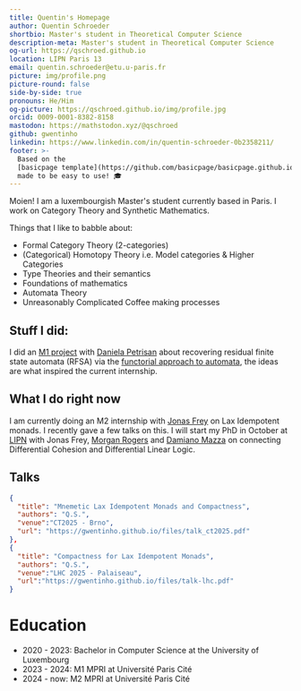 ```yaml
---
title: Quentin's Homepage
author: Quentin Schroeder
shortbio: Master's student in Theoretical Computer Science
description-meta: Master's student in Theoretical Computer Science
og-url: https://qschroed.github.io
location: LIPN Paris 13
email: quentin.schroeder@etu.u-paris.fr
picture: img/profile.png
picture-round: false
side-by-side: true
pronouns: He/Him
og-picture: https://qschroed.github.io/img/profile.jpg
orcid: 0009-0001-8382-8158
mastodon: https://mathstodon.xyz/@qschroed
github: gwentinho
linkedin: https://www.linkedin.com/in/quentin-schroeder-0b2358211/
footer: >-
  Based on the
  [basicpage template](https://github.com/basicpage/basicpage.github.io),
  made to be easy to use! 🎓
---
```


Moien! I am a luxembourgish Master's student currently based in Paris. I work on Category Theory and Synthetic Mathematics.

Things that I like to babble about:
- Formal Category Theory (2-categories)
- (Categorical) Homotopy Theory i.e. Model categories & Higher Categories
- Type Theories and their semantics
- Foundations of mathematics
- Automata Theory
- Unreasonably Complicated Coffee making processes

## Stuff I did:

I did an [M1 project](https://gwentinho.github.io/files/report-rfsa.pdf) with [Daniela Petrisan](https://www.irif.fr/~petrisan/) about recovering residual finite state automata (RFSA) via the [functorial approach to automata](https://lmcs.episciences.org/6213), the ideas are what inspired the current internship.



## What I do right now

I am currently doing an M2 internship with [Jonas Frey](https://sites.google.com/site/jonasfreysite/) on Lax Idempotent monads. I recently gave a few talks on this.
I will start my PhD in October at [LIPN](https://lipn.univ-paris13.fr/) with Jonas Frey, [Morgan Rogers](https://lipn.univ-paris13.fr/~rogers/index.html) and [Damiano Mazza](https://lipn.univ-paris13.fr/~mazza/) on connecting Differential Cohesion and Differential Linear Logic.

## Talks

``` json {.papers}
{
  "title": "Mnemetic Lax Idempotent Monads and Compactness",
  "authors": "Q.S.",
  "venue":"CT2025 - Brno",
  "url": "https://gwentinho.github.io/files/talk_ct2025.pdf"
},
{
  "title": "Compactness for Lax Idempotent Monads",
  "authors": "Q.S.",
  "venue":"LHC 2025 - Palaiseau",
  "url":"https://gwentinho.github.io/files/talk-lhc.pdf"
}
```

# Education

- 2020 - 2023: Bachelor in Computer Science at the University of Luxembourg
- 2023 - 2024: M1 MPRI at Université Paris Cité 
- 2024 - now: M2 MPRI at Université Paris Cité 
